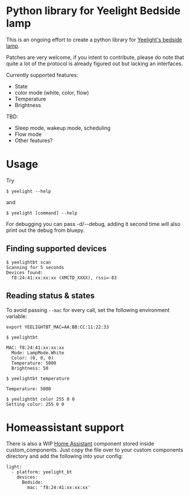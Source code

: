 # Python library for Yeelight Bedside lamp

This is an ongoing effort to create a python library for [Yeelight's bedside lamp](http://www.yeelight.com/en_US/product/yeelight-ctd).

Patches are very welcome, if you intent to contribute, please do note that quite a lot of the protocol is already figured out but lacking an interfaces.

Currently supported features:
* State
* color mode (white, color, flow)
* Temperature
* Brightness

TBD:
* Sleep mode, wakeup mode, scheduling
* Flow mode
* Other features?

# Usage

Try
```
$ yeelight --help
```
and
```
$ yeelight [command] --help
```

For debugging you can pass -d/--debug, adding it second time will also print out the debug from bluepy.

## Finding supported devices

```
$ yeelightbt scan
Scanning for 5 seconds
Devices found:
  f8:24:41:xx:xx:xx (XMCTD_XXXX), rssi=-83

```

## Reading status & states

To avoid passing ```--mac``` for every call, set the following environment variable:

```
export YEELIGHTBT_MAC=AA:BB:CC:11:22:33
```

```
$ yeelightbt

MAC: f8:24:41:xx:xx:xx
  Mode: LampMode.White
  Color: (0, 0, 0)
  Temperature: 5000
  Brightness: 50
```

```
$ yeelightbt temperature

Temperature: 5000
```

```
$ yeelightbt color 255 0 0
Setting color: 255 0 0
```

# Homeassistant support

There is also a WIP [Home Assistant](https://home-assistant.io/) component stored inside custom_components.
Just copy the file over to your custom components directory and add the following into your config:

```
light:
  - platform: yeelight_bt
    devices:
      Bedside:
        mac: 'f8:24:41:xx:xx:xx'
```